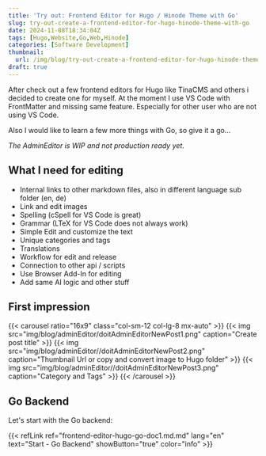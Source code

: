 ```yaml
---
title: 'Try out: Frontend Editor for Hugo / Hinode Theme with Go'
slug: try-out-create-a-frontend-editor-for-hugo-hinode-theme-with-go
date: 2024-11-08T18:34:04Z
tags: [Hugo,Website,Go,Web,Hinode]
categories: [Software Development]
thumbnail:
  url: /img/blog/try-out-create-a-frontend-editor-for-hugo-hinode-theme-with-go.png
draft: true
---
```


After check out a few frontend editors for Hugo like TinaCMS and others i decided to create one for myself. At the moment I use VS Code with FrontMatter and missing same feature.
Especially for other user who are not using VS Code.

Also I would like to learn a few more things with Go, so give it a go...

*The AdminEditor is WIP and not production ready yet.*

## What I need for editing

- Internal links to other markdown files, also in different language sub folder (en, de)
- Link and edit images
- Spelling (cSpell for VS Code is great)
- Grammar (LTeX for VS Code does not always work)
- Simple Edit and customize the text
- Unique categories and tags
- Translations
- Workflow for edit and release
- Connection to other api / scripts
- Use Browser Add-In for editing
- Add same AI logic and other stuff

## First impression

{{< carousel ratio="16x9" class="col-sm-12 col-lg-8 mx-auto" >}}
  {{< img src="img/blog/adminEditor/doitAdminEditorNewPost1.png" caption="Create post title" >}}
  {{< img src="img/blog/adminEditor//doitAdminEditorNewPost2.png" caption="Thumbnail Url or copy and convert image to Hugo folder" >}}
  {{< img src="img/blog/adminEditor//doitAdminEditorNewPost3.png" caption="Category and Tags" >}}
{{< /carousel >}}

## Go Backend

Let's start with the Go backend:

{{< refLink ref="frontend-editor-hugo-go-doc1.md.md" lang="en" text="Start - Go Backend" showButton="true" color="info" >}}

